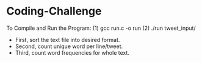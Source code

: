 # Coding-Challenge

To Compile and Run the Program:
(1) gcc run.c -o run
(2) ./run tweet_input/

- First, sort the text file into desired format.
- Second, count unique word per line/tweet.
- Third, count word frequencies for whole text.
